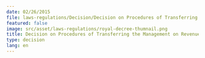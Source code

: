 ```yaml
---
date: 02/26/2015
file: laws-regulations/Decision/Decision on Procedures of Transferring the Management on Revenue generating from Frequency License Fees.pdf
featured: false
image: src/asset/laws-regulations/royal-decree-thumnail.png
title: Decision on Procedures of Transferring the Management on Revenue generating from Frequency License Fees
type: decision
lang: en
---
```

